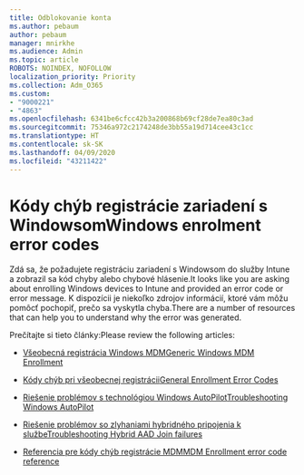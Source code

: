 ```yaml
---
title: Odblokovanie konta
ms.author: pebaum
author: pebaum
manager: mnirkhe
ms.audience: Admin
ms.topic: article
ROBOTS: NOINDEX, NOFOLLOW
localization_priority: Priority
ms.collection: Adm_O365
ms.custom:
- "9000221"
- "4863"
ms.openlocfilehash: 6341be6cfcc42b3a200868b69cf28de7ea80c3ad
ms.sourcegitcommit: 75346a972c2174248de3bb55a19d714cee43c1cc
ms.translationtype: HT
ms.contentlocale: sk-SK
ms.lasthandoff: 04/09/2020
ms.locfileid: "43211422"
---
```

# <a name="windows-enrolment-error-codes"></a><span data-ttu-id="f9f4c-102">Kódy chýb registrácie zariadení s Windowsom</span><span class="sxs-lookup"><span data-stu-id="f9f4c-102">Windows enrolment error codes</span></span>

<span data-ttu-id="f9f4c-103">Zdá sa, že požadujete registráciu zariadení s Windowsom do služby Intune a zobrazil sa kód chyby alebo chybové hlásenie.</span><span class="sxs-lookup"><span data-stu-id="f9f4c-103">It looks like you are asking about enrolling Windows devices to Intune and provided an error code or error message.</span></span> <span data-ttu-id="f9f4c-104">K dispozícii je niekoľko zdrojov informácií, ktoré vám môžu pomôcť pochopiť, prečo sa vyskytla chyba.</span><span class="sxs-lookup"><span data-stu-id="f9f4c-104">There are a number of resources that can help you to understand why the error was generated.</span></span>
 
<span data-ttu-id="f9f4c-105">Prečítajte si tieto články:</span><span class="sxs-lookup"><span data-stu-id="f9f4c-105">Please review the following articles:</span></span>

- [<span data-ttu-id="f9f4c-106">Všeobecná registrácia Windows MDM</span><span class="sxs-lookup"><span data-stu-id="f9f4c-106">Generic Windows MDM Enrollment</span></span>](https://docs.microsoft.com/mem/intune/enrollment/troubleshoot-windows-enrollment-errors)

- [<span data-ttu-id="f9f4c-107">Kódy chýb pri všeobecnej registrácii</span><span class="sxs-lookup"><span data-stu-id="f9f4c-107">General Enrollment Error Codes</span></span>](https://docs.microsoft.com/mem/intune/enrollment/troubleshoot-device-enrollment-in-intune#general-enrollment-error-codes)

- [<span data-ttu-id="f9f4c-108">Riešenie problémov s technológiou Windows AutoPilot</span><span class="sxs-lookup"><span data-stu-id="f9f4c-108">Troubleshooting Windows AutoPilot</span></span>](https://docs.microsoft.com/windows/deployment/windows-autopilot/troubleshooting)

- [<span data-ttu-id="f9f4c-109">Riešenie problémov so zlyhaniami hybridného pripojenia k službe</span><span class="sxs-lookup"><span data-stu-id="f9f4c-109">Troubleshooting Hybrid AAD Join failures</span></span>](https://docs.microsoft.com/azure/active-directory/devices/troubleshoot-hybrid-join-windows-current)

- [<span data-ttu-id="f9f4c-110">Referencia pre kódy chýb registrácie MDM</span><span class="sxs-lookup"><span data-stu-id="f9f4c-110">MDM Enrollment error code reference</span></span>](https://docs.microsoft.com/windows/win32/mdmreg/mdm-registration-constants)
